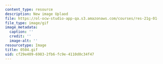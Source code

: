 ```yaml
---
content_type: resource
description: New image Uplaod
file: https://ol-ocw-studio-app-qa.s3.amazonaws.com/courses/res-21g-01-kana-spring-2010/cf29e40969832fb6fc9e4110d0c34f47_0504.gif
file_type: image/gif
image_metadata:
  caption: ''
  credit: ''
  image-alt: ''
resourcetype: Image
title: 0504.gif
uid: cf29e409-6983-2fb6-fc9e-4110d0c34f47
---
```

